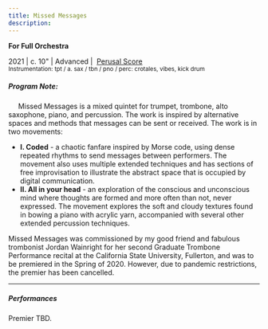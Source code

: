 ```yaml
---
title: Missed Messages
description:
---
```

**For Full Orchestra**

2021     |     c. 10"     |     Advanced  |  [Perusal Score](</Missed Messages Score Preview.pdf>)     <br>
<small>Instrumentation: tpt / a. sax / tbn / pno / perc: crotales, vibes, kick drum</small>
##### Program Note: 

     Missed Messages is a mixed quintet for trumpet, trombone, alto saxophone, piano, and percussion. The work is inspired by alternative spaces and methods that messages can be sent or received. The work is in two movements:
     
- **I. Coded** - a chaotic fanfare inspired by Morse code, using dense repeated rhythms to send messages between performers. The movement also uses multiple extended techniques and has sections of free improvisation to illustrate the abstract space that is occupied by digital communication.
- **II. All in your head** - an exploration of the conscious and unconscious mind where thoughts are formed and more often than not, never expressed. The movement explores the soft and cloudy textures found in bowing a piano with acrylic yarn, accompanied with several other extended percussion techniques.

Missed Messages was commissioned by my good friend and fabulous trombonist Jordan Wainright for her second Graduate Trombone Performance recital at the California State University, Fullerton, and was to be premiered in the Spring of 2020. However, due to pandemic restrictions, the premier has been cancelled.

---
##### Performances

Premier TBD.